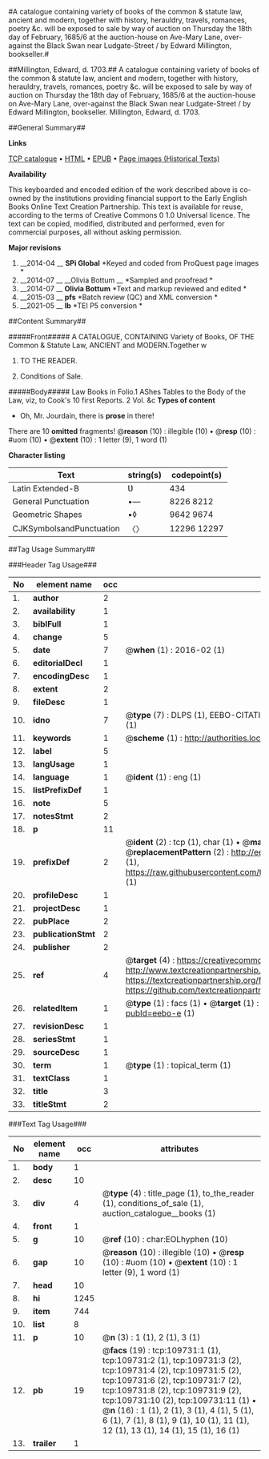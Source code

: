 #A catalogue containing variety of books of the common & statute law, ancient and modern, together with history, herauldry, travels, romances, poetry &c. will be exposed to sale by way of auction on Thursday the 18th day of February, 1685/6 at the auction-house on Ave-Mary Lane, over-against the Black Swan near Ludgate-Street / by Edward Millington, bookseller.#

##Millington, Edward, d. 1703.##
A catalogue containing variety of books of the common & statute law, ancient and modern, together with history, herauldry, travels, romances, poetry &c. will be exposed to sale by way of auction on Thursday the 18th day of February, 1685/6 at the auction-house on Ave-Mary Lane, over-against the Black Swan near Ludgate-Street / by Edward Millington, bookseller.
Millington, Edward, d. 1703.

##General Summary##

**Links**

[TCP catalogue](http://www.ota.ox.ac.uk/tcp/)  • 
[HTML](http://tei.it.ox.ac.uk/tcp/Texts-HTML/free/A31/A31242.html)  • 
[EPUB](http://tei.it.ox.ac.uk/tcp/Texts-EPUB/free/A31/A31242.epub) • 
[Page images (Historical Texts)](https://historicaltexts.jisc.ac.uk/eebo-24706940e)

**Availability**

This keyboarded and encoded edition of the work described above is co-owned by the
    institutions providing financial support to the Early English Books Online Text Creation
    Partnership. This text is available for reuse, according to the terms of  Creative Commons 0 1.0 Universal
    licence. The text can be copied, modified, distributed and performed, even for commercial
    purposes, all without asking permission.

**Major revisions**

1. __2014-04 __ __SPi Global__ *Keyed and coded from ProQuest page images *
1. __2014-07 __ __Olivia Bottum __ *Sampled and proofread *
1. __2014-07 __ __Olivia Bottum__ *Text and markup reviewed and edited *
1. __2015-03 __ __pfs__ *Batch review (QC) and XML conversion *
1. __2021-05 __ __lb__ *TEI P5 conversion *

##Content Summary##

#####Front#####
A CATALOGUE, CONTAINING Variety of Books, OF THE Common & Statute Law, ANCIENT and MODERN.Together w
1. TO THE READER.

1. Conditions of Sale.

#####Body#####
Law Books in Folio.1 AShes Tables to the Body of the Law, viz, to Cook's 10 first Reports. 2 Vol. &c
**Types of content**

  * Oh, Mr. Jourdain, there is **prose** in there!

There are 10 **omitted** fragments! 
 @__reason__ (10) : illegible (10)  •  @__resp__ (10) : #uom (10)  •  @__extent__ (10) : 1 letter (9), 1 word (1)

**Character listing**


|Text|string(s)|codepoint(s)|
|---|---|---|
|Latin Extended-B|Ʋ|434|
|General Punctuation|•—|8226 8212|
|Geometric Shapes|▪◊|9642 9674|
|CJKSymbolsandPunctuation|〈〉|12296 12297|

##Tag Usage Summary##

###Header Tag Usage###

|No|element name|occ|attributes|
|---|---|---|---|
|1.|__author__|2||
|2.|__availability__|1||
|3.|__biblFull__|1||
|4.|__change__|5||
|5.|__date__|7| @__when__ (1) : 2016-02 (1)|
|6.|__editorialDecl__|1||
|7.|__encodingDesc__|1||
|8.|__extent__|2||
|9.|__fileDesc__|1||
|10.|__idno__|7| @__type__ (7) : DLPS (1), EEBO-CITATION (1), VID (1), EEBO-PROQUEST (1), STC (2), OCLC (1)|
|11.|__keywords__|1| @__scheme__ (1) : http://authorities.loc.gov/ (1)|
|12.|__label__|5||
|13.|__langUsage__|1||
|14.|__language__|1| @__ident__ (1) : eng (1)|
|15.|__listPrefixDef__|1||
|16.|__note__|5||
|17.|__notesStmt__|2||
|18.|__p__|11||
|19.|__prefixDef__|2| @__ident__ (2) : tcp (1), char (1)  •  @__matchPattern__ (2) : ([0-9\-]+):([0-9IVX]+) (1), (.+) (1)  •  @__replacementPattern__ (2) : http://eebo.chadwyck.com/downloadtiff?vid=$1&page=$2 (1), https://raw.githubusercontent.com/textcreationpartnership/Texts/master/tcpchars.xml#$1 (1)|
|20.|__profileDesc__|1||
|21.|__projectDesc__|1||
|22.|__pubPlace__|2||
|23.|__publicationStmt__|2||
|24.|__publisher__|2||
|25.|__ref__|4| @__target__ (4) : https://creativecommons.org/publicdomain/zero/1.0/ (1), http://www.textcreationpartnership.org/docs/. (1), https://textcreationpartnership.org/faq/#faq05 (1), https://github.com/textcreationpartnership (1)|
|26.|__relatedItem__|1| @__type__ (1) : facs (1)  •  @__target__ (1) : https://data.historicaltexts.jisc.ac.uk/view?pubId=eebo-e (1)|
|27.|__revisionDesc__|1||
|28.|__seriesStmt__|1||
|29.|__sourceDesc__|1||
|30.|__term__|1| @__type__ (1) : topical_term (1)|
|31.|__textClass__|1||
|32.|__title__|3||
|33.|__titleStmt__|2||


###Text Tag Usage###

|No|element name|occ|attributes|
|---|---|---|---|
|1.|__body__|1||
|2.|__desc__|10||
|3.|__div__|4| @__type__ (4) : title_page (1), to_the_reader (1), conditions_of_sale (1), auction_catalogue__books (1)|
|4.|__front__|1||
|5.|__g__|10| @__ref__ (10) : char:EOLhyphen (10)|
|6.|__gap__|10| @__reason__ (10) : illegible (10)  •  @__resp__ (10) : #uom (10)  •  @__extent__ (10) : 1 letter (9), 1 word (1)|
|7.|__head__|10||
|8.|__hi__|1245||
|9.|__item__|744||
|10.|__list__|8||
|11.|__p__|10| @__n__ (3) : 1 (1), 2 (1), 3 (1)|
|12.|__pb__|19| @__facs__ (19) : tcp:109731:1 (1), tcp:109731:2 (1), tcp:109731:3 (2), tcp:109731:4 (2), tcp:109731:5 (2), tcp:109731:6 (2), tcp:109731:7 (2), tcp:109731:8 (2), tcp:109731:9 (2), tcp:109731:10 (2), tcp:109731:11 (1)  •  @__n__ (16) : 1 (1), 2 (1), 3 (1), 4 (1), 5 (1), 6 (1), 7 (1), 8 (1), 9 (1), 10 (1), 11 (1), 12 (1), 13 (1), 14 (1), 15 (1), 16 (1)|
|13.|__trailer__|1||
